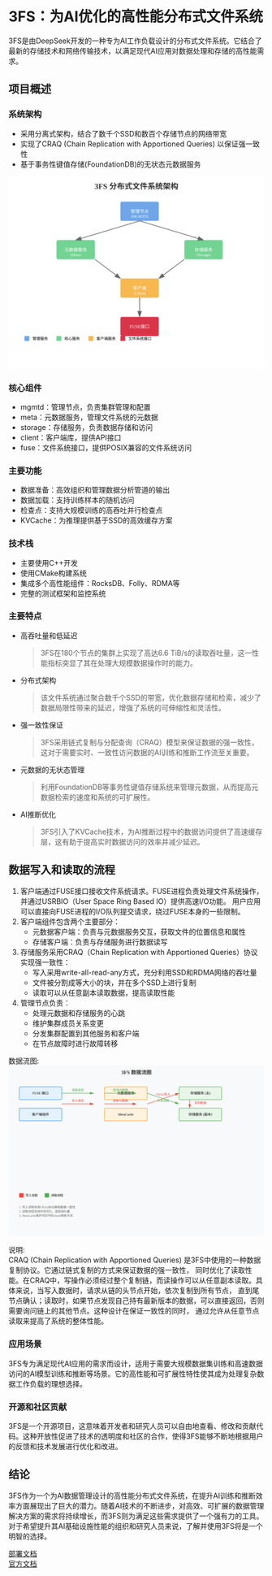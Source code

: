 # 3FS：为AI优化的高性能分布式文件系统
3FS是由DeepSeek开发的一种专为AI工作负载设计的分布式文件系统。它结合了最新的存储技术和网络传输技术，以满足现代AI应用对数据处理和存储的高性能需求。

## 项目概述
### 系统架构
* 采用分离式架构，结合了数千个SSD和数百个存储节点的网络带宽
* 实现了CRAQ (Chain Replication with Apportioned Queries) 以保证强一致性
* 基于事务性键值存储(FoundationDB)的无状态元数据服务  

![架构图](./architecture.svg)

### 核心组件
* mgmtd：管理节点，负责集群管理和配置
* meta：元数据服务，管理文件系统的元数据
* storage：存储服务，负责数据存储和访问
* client：客户端库，提供API接口
* fuse：文件系统接口，提供POSIX兼容的文件系统访问

### 主要功能
- 数据准备：高效组织和管理数据分析管道的输出
- 数据加载：支持训练样本的随机访问
- 检查点：支持大规模训练的高吞吐并行检查点
- KVCache：为推理提供基于SSD的高效缓存方案
### 技术栈
- 主要使用C++开发
- 使用CMake构建系统
- 集成多个高性能组件：RocksDB、Folly、RDMA等
- 完整的测试框架和监控系统

### 主要特点
- 高吞吐量和低延迟 
  > 3FS在180个节点的集群上实现了高达6.6 TiB/s的读取吞吐量，这一性能指标突显了其在处理大规模数据操作时的能力。

- 分布式架构
  > 该文件系统通过聚合数千个SSD的带宽，优化数据存储和检索，减少了数据局限性带来的延迟，增强了系统的可伸缩性和灵活性。

- 强一致性保证
  > 3FS采用链式复制与分配查询（CRAQ）模型来保证数据的强一致性，这对于需要实时、一致性访问数据的AI训练和推断工作流至关重要。

- 元数据的无状态管理
  > 利用FoundationDB等事务性键值存储系统来管理元数据，从而提高元数据检索的速度和系统的可扩展性。

- AI推断优化
  > 3FS引入了KVCache技术，为AI推断过程中的数据访问提供了高速缓存层，这有助于提高实时数据访问的效率并减少延迟。

## 数据写入和读取的流程
1. 客户端通过FUSE接口接收文件系统请求。FUSE进程负责处理文件系统操作，并通过USRBIO（User Space Ring Based IO）提供高速I/O功能。
   用户应用可以直接向FUSE进程的I/O队列提交请求，绕过FUSE本身的一些限制。
2. 客户端组件包含两个主要部分：
    - 元数据客户端：负责与元数据服务交互，获取文件的位置信息和属性
    - 存储客户端：负责与存储服务进行数据读写
3. 存储服务采用CRAQ（Chain Replication with Apportioned Queries）协议实现强一致性：
    - 写入采用write-all-read-any方式，充分利用SSD和RDMA网络的吞吐量
    - 文件被分割成等大小的块，并在多个SSD上进行复制
    - 读取可以从任意副本读取数据，提高读取性能
4. 管理节点负责：
    - 处理元数据和存储服务的心跳
    - 维护集群成员关系变更
    - 分发集群配置到其他服务和客户端
    - 在节点故障时进行故障转移

数据流图:  
![数据流图](./data_flow.svg)  

说明:  
CRAQ (Chain Replication with Apportioned Queries) 是3FS中使用的一种数据复制协议。它通过链式复制的方式来保证数据的强一致性，
同时优化了读取性能。在CRAQ中，写操作必须经过整个复制链，而读操作可以从任意副本读取。具体来说，当写入数据时，请求从链的头节点开始，依次复制到所有节点，
直到尾节点确认；读取时，如果节点发现自己持有最新版本的数据，可以直接返回，否则需要询问链上的其他节点。这种设计在保证一致性的同时，
通过允许从任意节点读取来提高了系统的整体性能。


### 应用场景
3FS专为满足现代AI应用的需求而设计，适用于需要大规模数据集训练和高速数据访问的AI模型训练和推断等场景。它的高性能和可扩展性特性使其成为处理复杂数据工作负载的理想选择。

### 开源和社区贡献
3FS是一个开源项目，这意味着开发者和研究人员可以自由地查看、修改和贡献代码。这种开放性促进了技术的透明度和社区的合作，使得3FS能够不断地根据用户的反馈和技术发展进行优化和改进。

## 结论
3FS作为一个为AI数据管理设计的高性能分布式文件系统，在提升AI训练和推断效率方面展现出了巨大的潜力。随着AI技术的不断进步，对高效、可扩展的数据管理解决方案的需求将持续增长，而3FS则为满足这些需求提供了一个强有力的工具。对于希望提升其AI基础设施性能的组织和研究人员来说，了解并使用3FS将是一个明智的选择。

[部署文档](https://github.com/deepseek-ai/3FS/blob/main/deploy/README.md)  
[官方文档](https://github.com/deepseek-ai/3FS)    